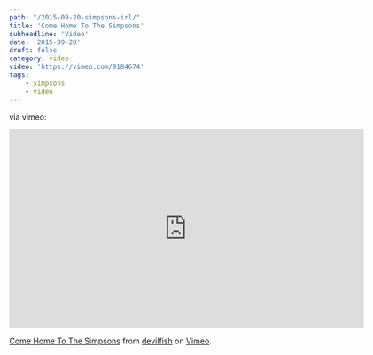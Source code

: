 ```yaml
---
path: "/2015-09-20-simpsons-irl/"
title: 'Come Home To The Simpsons'
subheadline: 'Video'
date: '2015-09-20'
draft: false
category: video
video: 'https://vimeo.com/9184674'
tags: 
    - simpsons
    - video
---
```


via vimeo:

<iframe src="https://player.vimeo.com/video/9184674" width="640" height="360" frameborder="0" webkitallowfullscreen mozallowfullscreen allowfullscreen></iframe>
<p><a href="https://vimeo.com/9184674">Come Home To The Simpsons</a> from <a href="https://vimeo.com/user3099904">devilfish</a> on <a href="https://vimeo.com">Vimeo</a>.</p>